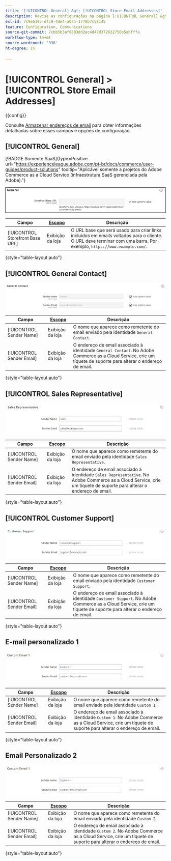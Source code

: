 ```yaml
---
title: '[!UICONTROL General] &gt; [!UICONTROL Store Email Addresses]'
description: Revise as configurações na página [!UICONTROL General] &gt; [!UICONTROL Store Email Addresses] do Administrador do Commerce.
exl-id: 7c9e519c-dfc9-4de4-a0a4-1770b7c58145
feature: Configuration, Communications
source-git-commit: 7cbb5b3af0803dd2ec4d47d372632756b5ebfffa
workflow-type: tm+mt
source-wordcount: '338'
ht-degree: 1%

---
```


# [!UICONTROL General] > [!UICONTROL Store Email Addresses]

{{config}}

Consulte [Armazenar endereços de email](../../getting-started/store-details.md#store-email-addresses) para obter informações detalhadas sobre esses campos e opções de configuração.

## [!UICONTROL General]

[!BADGE Somente SaaS]{type=Positive url="https://experienceleague.adobe.com/pt-br/docs/commerce/user-guides/product-solutions" tooltip="Aplicável somente a projetos do Adobe Commerce as a Cloud Service (infraestrutura SaaS gerenciada pela Adobe)."}

![Armazenar Endereços de Email > Contato Geral](./assets/store-email-addresses-general-general.png)<!-- zoom -->

| Campo | [Escopo](../../getting-started/websites-stores-views.md#scope-settings) | Descrição |
|--- |--- |--- |
| [!UICONTROL Storefront Base URL] | Exibição da loja | O URL base que será usado para criar links incluídos em emails voltados para o cliente. O URL deve terminar com uma barra. Por exemplo, `https://www.example.com/`. |

{style="table-layout:auto"}

## [!UICONTROL General Contact]

![Armazenar Endereços de Email > Contato Geral](./assets/store-email-addresses-general-contact.png)<!-- zoom -->

| Campo | [Escopo](../../getting-started/websites-stores-views.md#scope-settings) | Descrição |
|--- |--- |--- |
| [!UICONTROL Sender Name] | Exibição da loja | O nome que aparece como remetente do email enviado pela identidade `General Contact`. |
| [!UICONTROL Sender Email] | Exibição da loja | O endereço de email associado à identidade `General Contact`. No Adobe Commerce as a Cloud Service, crie um tíquete de suporte para alterar o endereço de email. |

{style="table-layout:auto"}

## [!UICONTROL Sales Representative]

![Armazenar Endereços de Email > Representante de Vendas](./assets/store-email-addresses-sales-rep.png)<!-- zoom -->

| Campo | [Escopo](../../getting-started/websites-stores-views.md#scope-settings) | Descrição |
|--- |--- |--- |
| [!UICONTROL Sender Name] | Exibição da loja | O nome que aparece como remetente do email enviado pela identidade `Sales Representative`. |
| [!UICONTROL Sender Email] | Exibição da loja | O endereço de email associado à identidade `Sales Representative`.  No Adobe Commerce as a Cloud Service, crie um tíquete de suporte para alterar o endereço de email. |

{style="table-layout:auto"}

## [!UICONTROL Customer Support]

![Armazenar Endereços De Email > Suporte Ao Cliente](./assets/store-email-addresses-customer-support.png)<!-- zoom -->

| Campo | [Escopo](../../getting-started/websites-stores-views.md#scope-settings) | Descrição |
|--- |--- |--- |
| [!UICONTROL Sender Name] | Exibição da loja | O nome que aparece como remetente do email enviado pela identidade `Customer Support`. |
| [!UICONTROL Sender Email] | Exibição da loja | O endereço de email associado à identidade `Customer Support`.  No Adobe Commerce as a Cloud Service, crie um tíquete de suporte para alterar o endereço de email. |

{style="table-layout:auto"}

## E-mail personalizado 1

![Armazenar endereços de email > Email personalizado 1](./assets/store-email-addresses-custom-email1.png)<!-- zoom -->

| Campo | [Escopo](../../getting-started/websites-stores-views.md#scope-settings) | Descrição |
|--- |--- |--- |
| [!UICONTROL Sender Name] | Exibição da loja | O nome que aparece como remetente do email enviado pela identidade `Custom 1`. |
| [!UICONTROL Sender Email] | Exibição da loja | O endereço de email associado à identidade `Custom 1`.  No Adobe Commerce as a Cloud Service, crie um tíquete de suporte para alterar o endereço de email. |

{style="table-layout:auto"}

## Email Personalizado 2

![Armazenar Endereços de Email > Email Personalizado 2](./assets/store-email-addresses-custom-email1.png)<!-- zoom -->

| Campo | [Escopo](../../getting-started/websites-stores-views.md#scope-settings) | Descrição |
|--- |--- |--- |
| [!UICONTROL Sender Name] | Exibição da loja | O nome que aparece como remetente do email enviado pela identidade `Custom 2`. |
| [!UICONTROL Sender Email] | Exibição da loja | O endereço de email associado à identidade `Custom 2`.  No Adobe Commerce as a Cloud Service, crie um tíquete de suporte para alterar o endereço de email. |

{style="table-layout:auto"}
